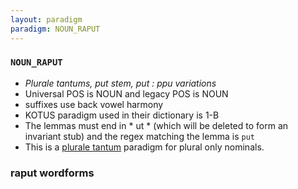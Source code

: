 ```yaml
---
layout: paradigm
paradigm: NOUN_RAPUT
---
```

### ` NOUN_RAPUT `

* _Plurale tantums, put stem, put : ppu variations_
* Universal POS is NOUN and legacy POS is NOUN
* suffixes use back vowel harmony
* KOTUS paradigm used in their dictionary is 1-B
* The lemmas must end in * ut * (which will be deleted to form an invariant stub) and the regex matching the lemma is ` put `
* This is a [plurale tantum](https://en.wikipedia.org/wiki/Plurale_tantum) paradigm for plural only nominals.

### raput wordforms


